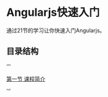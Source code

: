 # Angularjs快速入门
通过21节的学习让你快速入门Angularjs。

## 目录结构

‘’‘

[第一节 课程简介](https://github.com/gzgqq/Angularjs-tutorial/tree/master/lesson01)

’‘’

